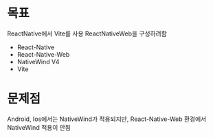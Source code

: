 # 목표
ReactNative에서 Vite를 사용 ReactNativeWeb을 구성하려함

- React-Native
- React-Native-Web
- NativeWind V4
- Vite


# 문제점
Android, Ios에서는 NativeWind가 적용되지만, React-Native-Web 환경에서 NativeWind 적용이 안됨
